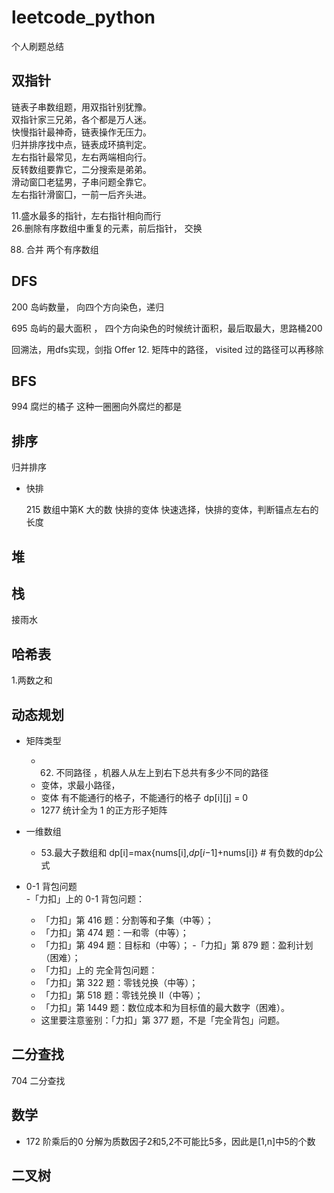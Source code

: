 # leetcode_python

个人刷题总结

## 双指针

链表子串数组题，用双指针别犹豫。       
双指针家三兄弟，各个都是万人迷。           
快慢指针最神奇，链表操作无压力。      
归并排序找中点，链表成环搞判定。    
左右指针最常见，左右两端相向行。      
反转数组要靠它，二分搜索是弟弟。      
滑动窗囗老猛男，子串问题全靠它。      
左右指针滑窗囗，一前一后齐头进。      

11.盛水最多的指针，左右指针相向而行  
26.删除有序数组中重复的元素，前后指针， 交换

88. 合并 两个有序数组   

## DFS

200 岛屿数量， 向四个方向染色，递归         

695 岛屿的最大面积 ， 四个方向染色的时候统计面积，最后取最大，思路桶200             

回溯法，用dfs实现，剑指 Offer 12. 矩阵中的路径， visited 过的路径可以再移除
## BFS

994 腐烂的橘子  这种一圈圈向外腐烂的都是

## 排序

归并排序

- 快排

  215 数组中第K 大的数 快排的变体   快速选择，快排的变体，判断锚点左右的长度



##  堆



## 栈

接雨水

## 哈希表

1.两数之和

## 动态规划

- 矩阵类型
  - 62. 不同路径 ，机器人从左上到右下总共有多少不同的路径
  - 变体，求最小路径，
  - 变体 有不能通行的格子，不能通行的格子 dp[i][j] = 0
  -  1277 统计全为 1 的正方形子矩阵
- 一维数组
  - 53.最大子数组和  dp[i]=max{nums[i],*dp*[*i*−1]+nums[i]} # 有负数的dp公式
  
- 0-1 背包问题           
   -「力扣」上的 0-1 背包问题：             
    - 「力扣」第 416 题：分割等和子集（中等）；
  - 「力扣」第 474 题：一和零（中等）；
   - 「力扣」第 494 题：目标和（中等）；
  -「力扣」第 879 题：盈利计划（困难）；             
  - 「力扣」上的 完全背包问题：               
  - 「力扣」第 322 题：零钱兑换（中等）；
  - 「力扣」第 518 题：零钱兑换 II（中等）；
  - 「力扣」第 1449 题：数位成本和为目标值的最大数字（困难）。
  - 这里要注意鉴别：「力扣」第 377 题，不是「完全背包」问题。





## 二分查找

704 二分查找

## 数学

- 172 阶乘后的0 分解为质数因子2和5,2不可能比5多，因此是[1,n]中5的个数

## 二叉树
